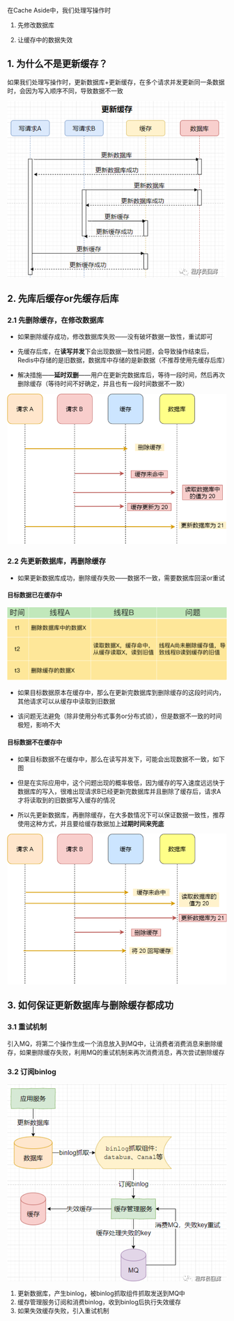 在Cache Aside中，我们处理写操作时

1. 先修改数据库

2. 让缓存中的数据失效

## 1. 为什么不是更新缓存？

如果我们处理写操作时，更新数据库+更新缓存，在多个请求并发更新同一条数据时，会因为写入顺序不同，导致数据不一致

<img title="" src="p/52.png" alt="52" data-align="inline">

## 2. 先库后缓存or先缓存后库

### 2.1 先删除缓存，在修改数据库

* 如果删除缓存成功，修改数据库失败——没有破坏数据一致性，重试即可

* 先缓存后库，在**读写并发**下会出现数据一致性问题，会导致操作结束后，Redis中存储的是旧数据，数据库中存储的是新数据（不推荐使用先缓存后库）

* 解决措施——**延时双删**——用户在更新完数据库后，等待一段时间，然后再次删除缓存（等待时间不好确定，并且也有一段时间数据不一致）

![](p/49.png)

### 2.2 先更新数据库，再删除缓存

* 如果更新数据库成功，删除缓存失败——数据不一致，需要数据库回滚or重试

#### 目标数据已在缓存中

![50](p/50.png)

* 如果目标数据原本在缓存中，那么在更新完数据库到删除缓存的这段时间内，其他请求可以从缓存中读取到旧数据

* 该问题无法避免（除非使用分布式事务or分布式锁），但是数据不一致的时间极短，影响不大

#### 目标数据不在缓存中

* 如果目标数据不在缓存中，那么在读写并发下，可能会出现数据不一致，如下图

* 但是在实际应用中，这个问题出现的概率极低，因为缓存的写入速度远远快于数据库的写入，很难出现请求B已经更新完数据库并且删除了缓存后，请求A才将读取到的旧数据写入缓存的情况

* 所以先更新数据库，再删除缓存，在大多数情况下可以保证数据一致性，推荐使用这种方式，并且要给缓存数据加上**过期时间来兜底**

![61](p/61.png)

## 3. 如何保证更新数据库与删除缓存都成功

### 3.1 重试机制

引入MQ，将第二个操作生成一个消息放入到MQ中，让消费者消费消息来删除缓存，如果删除缓存失败，利用MQ的重试机制来再次消费消息，再次尝试删除缓存

### 3.2 订阅binlog

![53](p/53.png)

1. 更新数据库，产生binlog，被binlog抓取组件抓取发送到MQ中  
2. 缓存管理服务订阅和消费binlog，收到binlog后执行失效缓存  
3. 如果失效缓存失败，引入重试机制
